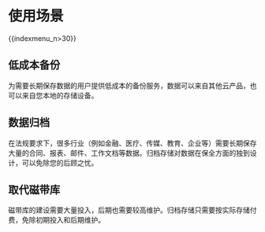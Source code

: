 # 使用场景

{{indexmenu_n>30}}

## 低成本备份

为需要长期保存数据的用户提供低成本的备份服务，数据可以来自其他云产品，也可以来自您本地的存储设备。

## 数据归档

在法规要求下，很多行业（例如金融、医疗、传媒、教育、企业等）需要长期保存大量的合同、报表、邮件、工作文档等数据。归档存储对数据在保全方面的独到设计，可以免除您的后顾之忧。

## 取代磁带库

磁带库的建设需要大量投入，后期也需要较高维护。归档存储只需要按实际存储付费，免除初期投入和后期维护。
